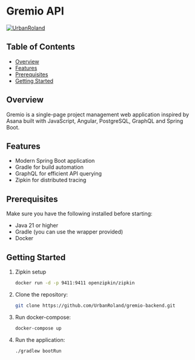 # Gremio API
[![UrbanRoland](https://circleci.com/gh/UrbanRoland/gremio-backend.svg?style=svg)](<LINK>)

## Table of Contents

- [Overview](#overview)
- [Features](#features)
- [Prerequisites](#prerequisites)
- [Getting Started](#getting-started)

## Overview

Gremio is a single-page project management web application inspired by Asana built with JavaScript, Angular, PostgreSQL,
GraphQL and Spring Boot.

## Features

- Modern Spring Boot application
- Gradle for build automation
- GraphQL for efficient API querying
- Zipkin for distributed tracing

## Prerequisites

Make sure you have the following installed before starting:

- Java 21 or higher
- Gradle (you can use the wrapper provided)
- Docker

## Getting Started

1. Zipkin setup

   ```bash
   docker run -d -p 9411:9411 openzipkin/zipkin
   ```
2. Clone the repository:

   ```bash
   git clone https://github.com/UrbanRoland/gremio-backend.git
   
3. Run docker-compose:

   ```bash
   docker-compose up
   ```
   
4. Run the application:

   ```bash
   ./gradlew bootRun
   ```